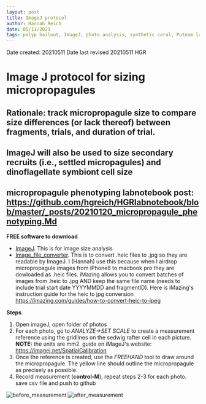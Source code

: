 ```yaml
---
layout: post
title: ImageJ protocol
author: Hannah Reich
date: 05/11/2021
tags: polyp bailout, ImageJ, photo analysis, synthetic coral, Putnam lab, NSF HDR
---
```


Date created: 20210511
Date last revised 20210511 HGR

# Image J protocol for sizing micropropagules

## Rationale: track micropropagule size to compare size differences (or lack thereof) between fragments, trials, and duration of trial.
## ImageJ will also be used to size secondary recruits (i.e., settled micropagules) and dinoflagellate symbiont cell size
## micropropagule phenotyping labnotebook post: https://github.com/hgreich/HGRlabnotebook/blob/master/_posts/20210120_micropropagule_phenotyping.Md

**FREE software to download**
- [ImageJ](https://imagej.nih.gov/ij/docs/index.html). This is for image size analysis
- [Image_file_converter](https://imazing.com/heic). This is to convert .heic files to .jpg so they are readable by ImageJ. I (Hannah) use this because when I airdrop micropropagule images from iPhone8 to macbook pro they are dowloaded as .heic files. iMazing allows you to convert batches of images from .heic to .jpg AND keep the same file name (needs to include trial start date YYYYMMDD and fragmentID). Here is iMazing's instruction guide for the heic to jpg conversion https://imazing.com/guides/how-to-convert-heic-to-jpeg

**Steps**
1. Open imageJ, open folder of photos
2. For each photo, go to *ANALYZE->SET SCALE* to create a measurement reference using the gridlines on the sedwig rafter cell in each picture. **NOTE:** the units are mm2. guide on iMageJ's website: https://imagej.net/SpatialCalibration
3. Once the reference is created, use the *FREEHAND* tool to draw around the micropropagule. The yellow line should outline the micropropagule as precisely as possible.
4. Record measurement (**control-M**), repeat steps 2-3 for each photo. save csv file and push to github

![before_measurement](photo)
![after_measurement](photo)
